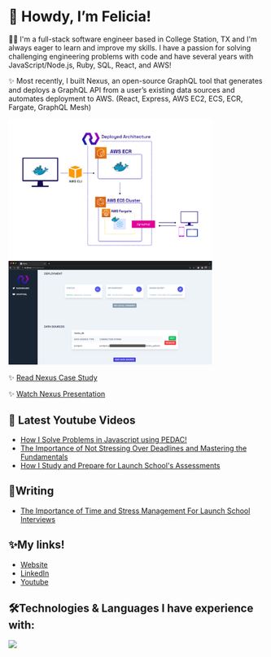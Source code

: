 # 🌺 Howdy, I’m Felicia!  

👩‍💻 I'm a full-stack software engineer based in College Station, TX and I'm always eager to learn and improve my skills. I have a passion for solving challenging engineering problems with code and have several years with JavaScript/Node.js, Ruby, SQL, React, and AWS! 

✨ Most recently, I built Nexus, an open-source GraphQL tool that generates and deploys a GraphQL API from a user’s existing data sources and automates deployment to AWS. (React, Express, AWS EC2, ECS, ECR, Fargate, GraphQL Mesh)

<p>
  <img src="https://github.com/feliciaiveliz/feliciaiveliz.github.io/blob/main/images/architecture.png" width="400" />
  <img src="https://github.com/feliciaiveliz/feliciaiveliz.github.io/blob/main/images/dashboard.png" width="400" />
 </p>                                                                                                          
       
✨ [Read Nexus Case Study](https://nexus-graphql.github.io/)
  
✨ [Watch Nexus Presentation](https://www.youtube.com/watch?v=gU8FgDABb8c)

## 🎥 Latest Youtube Videos

- [How I Solve Problems in Javascript using PEDAC!](https://www.youtube.com/watch?v=I-PKyuGd15M&t=586s)
- [The Importance of Not Stressing Over Deadlines and Mastering the Fundamentals](https://www.youtube.com/watch?v=_4tKzS-OMQU&t=3s)
- [How I Study and Prepare for Launch School's Assessments](https://www.youtube.com/watch?v=NS1ar08blQk)

## 📜Writing
- [The Importance of Time and Stress Management For Launch School Interviews](https://feliciabacon.hashnode.dev/the-importance-of-time-and-stress-management-for-launch-school-interviews)

## ✨My links!
- [Website](https://feliciaiveliz.github.io)
- [LinkedIn](https://www.linkedin.com/in/felicia-iveliz-bacon/)
- [Youtube](https://www.youtube.com/channel/UCMtqVykGztIYmj7OpFf7oeQ)

## 🛠️Technologies & Languages I have experience with:

 <a href="https://www.feliciaiveliz.github.io">
    <img src="https://skillicons.dev/icons?i=ruby,js,go,nodejs,postgres,graphql,express,react,docker,aws,heroku,git,github,vscode,bash,linux,typescript,nginx,pug,html,css,mongodb,jest" />
  </a>

<!---
feliciaiveliz/feliciaiveliz is a ✨ special ✨ repository because its `README.md` (this file) appears on your GitHub profile.
You can click the Preview link to take a look at your changes.
--->
